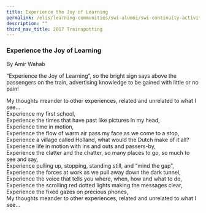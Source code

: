 ```yaml
---
title: Experience the Joy of Learning
permalink: /elis/learning-communities/swi-alumni/swi-continuity-activities/experience-the-joy-of-learning/
description: ""
third_nav_title: 2017 Trainspotting
---
```

### Experience the Joy of Learning

By Amir Wahab

“Experience the Joy of Learning”, so the bright sign says above the passengers on the train, advertising knowledge to be gained with little or no pain!

My thoughts meander to other experiences, related and unrelated to what I see…  <br>
Experience my first school,   <br>
Experience the times that have past like pictures in my head,   <br>
Experience time in motion,   <br>
Experience the flow of warm air pass my face as we come to a stop,   <br>
Experience a village called Holland, what would the Dutch make of it all?   <br>
Experience life in motion with ins and outs and passers-by,   <br>
Experience the clatter and the chatter, so many places to go, so much to see and say,   <br>
Experience pulling up, stopping, standing still, and “mind the gap”,   <br>
Experience the forces at work as we pull away down the dark tunnel,   <br>
Experience the voice that tells you where, when, how and what to do,   <br>
Experience the scrolling red dotted lights making the messages clear,   <br>
Experience the fixed gazes on precious phones,  
My thoughts meander to other experiences, related and unrelated to what I see…